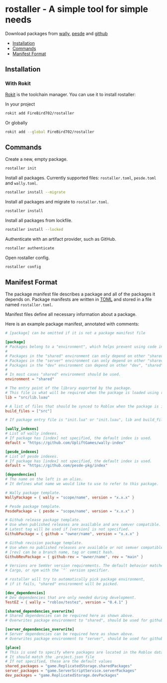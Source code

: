 # rostaller - A simple tool for simple needs

Download packages from [wally][wally], [pesde][pesde] and [github][github]

[wally]: https://github.com/UpliftGames/wally
[pesde]: https://github.com/pesde-pkg/pesde
[github]: https://github.com

* [Installation](#installation)
* [Commands](#commands)
* [Manifest Format](#manifest-format)

## Installation

### With Rokit

[Rokit][rokit] is the toolchain manager. You can use it to install rostaller:

In your project

```bash
rokit add FireBird702/rostaller
```

Or globally

```bash
rokit add --global FireBird702/rostaller
```

[rokit]: https://github.com/rojo-rbx/rokit

## Commands

Create a new, empty package.

```sh
rostaller init
```

Install all packages. Currently supported files: `rostaller.toml`, `pesde.toml` and `wally.toml`.

```sh
rostaller install --migrate
```

Install all packages and migrate to `rostaller.toml`.

```sh
rostaller install
```

Install all packages from lockfile.

```sh
rostaller install --locked
```

Authenticate with an artifact provider, such as GitHub.

```sh
rostaller authenticate
```

Open rostaller config.

```sh
rostaller config
```

## Manifest Format

[toml]: https://toml.io/

The package manifest file describes a package and all of the packages it depends on. Package manifests are written in [TOML][toml] and stored in a file named `rostaller.toml`.

Manifest files define all necessary information about a package.

Here is an example package manifest, annotated with comments:

```toml
# [package] can be omitted if it is not a package manifest file

[package]
# Packages belong to a "environment", which helps prevent using code in the wrong context.
#
# Packages in the "shared" environment can only depend on other "shared" packages.
# Packages in the "server" environment can only depend on other "shared" or "server" packages.
# Packages in the "dev" environment can depend on other "dev", "shared" or "server" packages.
#
# In most cases "shared" environment should be used.
environment = "shared"

# The entry point of the library exported by the package.
# This file is what will be required when the package is loaded using require().
lib = "src/lib.luau"

# A list of files that should be synced to Roblox when the package is installed.
build_files = ["src"]

# If package entry file is "init.lua" or "init.luau", lib and build_files can be omitted

[wally_indexes]
# List of wally indexes.
# If package has [index] not specified, the default index is used.
default = "https://github.com/UpliftGames/wally-index"

[pesde_indexes]
# List of pesde indexes.
# If package has [index] not specified, the default index is used.
default = "https://github.com/pesde-pkg/index"

[dependencies]
# The name on the left is an alias.
# It defines what name we would like to use to refer to this package.

# Wally package template.
WallyPackage = { wally = "scope/name", version = "x.x.x" }

# Pesde package template.
PesdePackage = { pesde = "scope/name", version = "x.x.x" }

# Github release package template.
# Use when published releases are available and are semver compatible.
# Latest tag will be used if [version] is not specified.
GithubPackage = { github = "owner/name", version = "x.x.x" }

# Github revision package template.
# Use when no published releases are available or not semver compatible.
# [rev] can be a branch name, tag or commit hash.
GithubRevPackage = { github-rev = "owner/name", rev = "main" }

# Versions are SemVer version requirements. The default behavior matches
# Cargo, or npm with the `^` version specifier.

# rostaller will try to automatically pick package environment,
# if it fails, "shared" environment will be picked.

[dev_dependencies]
# Dev dependencies that are only needed during development.
TestEZ = { wally = "roblox/testez", version = "0.4.1" }

[shared_dependencies_overwrite]
# Shared dependencies can be required here as shown above.
# Overwrites package environment to "shared", should be used for github revisions.

[server_dependencies_overwrite]
# Server dependencies can be required here as shown above.
# Overwrites package environment to "server", should be used for github revisions.

[place]
# This is used to specify where packages are located in the Roblox datamodel.
# It should match the .project.json file
# If not specified, these are the default values
shared_packages = "game.ReplicatedStorage.sharedPackages"
server_packages = "game.ServerScriptService.serverPackages"
dev_packages = "game.ReplicatedStorage.devPackages"
```
